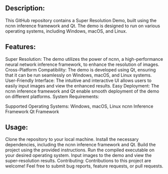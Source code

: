## Description:
This GitHub repository contains a Super Resolution Demo, built using the ncnn inference framework and Qt. The demo is designed to run on various operating systems, including Windows, macOS, and Linux.

## Features:

Super Resolution: The demo utilizes the power of ncnn, a high-performance neural network inference framework, to enhance the resolution of images.
Cross-Platform Compatibility: The demo is developed using Qt, ensuring that it can be run seamlessly on Windows, macOS, and Linux systems.
User-Friendly Interface: The intuitive and interactive UI allows users to easily input images and view the enhanced results.
Easy Deployment: The ncnn inference framework and Qt enable smooth deployment of the demo on different platforms.
System Requirements:

Supported Operating Systems: Windows, macOS, Linux
ncnn Inference Framework
Qt Framework

## Usage:

Clone the repository to your local machine.
Install the necessary dependencies, including the ncnn inference framework and Qt.
Build the project using the provided instructions.
Run the compiled executable on your desired operating system.
Input images to the demo and view the super-resolution results.
Contributing:
Contributions to this project are welcome! Feel free to submit bug reports, feature requests, or pull requests.
